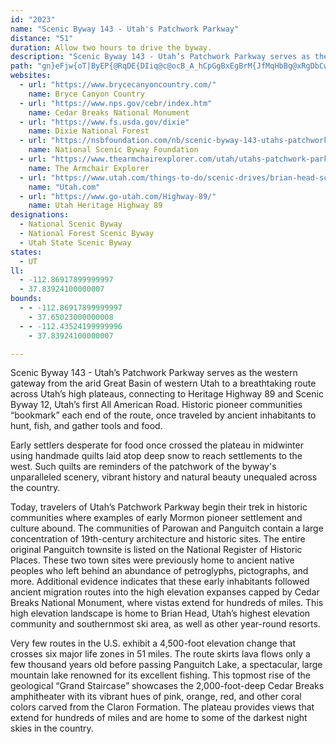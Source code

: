 ```yaml
---
id: "2023"
name: "Scenic Byway 143 - Utah's Patchwork Parkway"
distance: "51"
duration: Allow two hours to drive the byway.
description: "Scenic Byway 143 - Utah’s Patchwork Parkway serves as the western gateway to a breathtaking route across Utah’s high plateaus, connecting to Heritage Highway 89 and Scenic Byway 12, Utah’s first All American Road. These routes allow travelers to experience a nationally renowned passage through two national parks and two national monuments as they explore the vast landscape between Interstate 15 and Interstate 70."
path: "gn}eFjw{oT|ByEP{@RqDE{DIiq@c@ocB_A_hCpGgBxEgBrM{JfMqHbBg@xRgDbCwA~LqIhDwBbA[lGu@tCaAfEsClAm@hCy@bc@eFrDHvXtBbCd@vErBdX`OjUtLvFfDhHzG|BjAzKrD|@d@tDbDvF|FhMjQrFdGnLvJrYfUbAdAhAhBfF`Mn@fAbAvAhWvYrBrAzI`DdBfA|A|A|SbWdPb\\bB|Bt@p@|@d@fI~BbBTz@A|@QjAm@dF_Fx@g@xA_@~@Gn@WrCoGt@mFhA}Dv@{ArCwCr@iAn@yBt@mFl@eBfG_GhAu@tB}@pDaAn@[h@w@~@yC^g@d@YfACtBb@~A@zFy@nADl@Pz@DrEk@v@JbExBbBLlCDzBSzGkBrCKjNdBpBJxAK|EmAxAQrCE|CP~@EbA]jCcBbAKhAXbAr@Tx@|AxB|Ad@bKz@vA\\vHfGbBl@hD^j@Vv@z@xAdCr@f@dA^zFx@~@XpKxGlCrBhFlB|GlEvFfBbD\\`A^tBbCHh@Mf@OF_@A_CeC]GOFKLBh@nBfCx@l@NBbA_@~@FfEfCnDlCv@dAt@dB^`@bCjBrAfBZJrC[pBHtAM\\[pAwBv@m@n@EbDJ|@Ej@Sx@k@|BeC|ByDdA{@hASlC^xAFh@[nAqAhAkBlAyArBuAfMmH~AYlA?r@JdEfBxNvK|A|AvE`GlEfGzKbP~@f@^H^Dn@IrAg@bEsBbASlBDvPfItFtChAd@j@F~@GbAk@v@sANm@FgB?wGOiC?kARmApHmOd@e@jEcCj@k@l@gA~@eCZmBHkAHoHHkAh@aBt@_AzFyDt@WnNoBbCm@vOsGpHgDvDoAvDm@xZoBfBUx@UlA_AhKyJpA_Bx@uAjAmD|@aFX}BX}JzAaGf@sAn@iA|G{G}D{LUuAIkBi@kE_AcDEy@CcANoCHuG|AeHD_A@iDGuAq@cFGyA?wDZiC~BmF`AeE~Ey[fRazAj@mHIuD_@eD_AgEeN{i@s@kEIaAyHuoB?mBJ_BXkA|BkE^iARkCIoBWkAa@eAo@y@sBaBiA_Bi@eBy@uG_@mAo@qAYe@}CgCgBwBe@aAe@{A_@qBw@mPu@wLyC}SaEy]o@wDcHqZuJk]e@{D_@sECoJBs@TuBPcA|@yCxAsC|BeDr@y@`As@lB}@jJcDxB}AhAo@n@Sx@KfA?hCRdBQ`GmA|@g@x@qAVy@XeCVqM~@oNHmBCoBc@oIB{@x@_HEkAm@iEHcBHa@t@eBd@s@pD{DxAwC`Jk]RiB?wBc@aGHaDh@sD@_AAqA]gB[y@y@mAaFmGoD{DgEyCo@y@c@_Ai@eCOuAr@gK@kE_A{K?eCh@}E\\wE@oHEsA[{BmEyRq@oB{@gBoKsM{BaCkBeA_AWsAMcVp@_Bl@sBfBmElHmArA{@d@eAZsAJgDDy@KsFoBeKqEmCa@_EEyOx@wCQu@SeSgIgCo@_BUwg@{BcBJ_EfAsAVaBDuAOaIuB}Es@wF_@oD}@eJ{EyAkAy@iA{FyL{@sB}AgEaJkZoBaIcB{MwIuv@_Jur@yD}VyAmGoAaDs@mAsCwDcB{AkHmE_Dw@yMmBiFg@oC?}D~AsBnBsB~CcElFq@f@kAh@cBLsEa@}D_AoAw@gAkCK}@@}AVgBzCuK|@_Eb@gCXsDGmE[gFoAsF}@aC_BkCwF_GeLuKyEcFi@_AmD{IiBqDmAgAk@c@}Am@u@SmAKsANuC|By@b@w@Rk@?iBs@cBmAaFkB_Aq@i@m@eAsCc@eBOoAOmBMkKf@aD~@kEDiBOyB[_CIaAD}@R_BtAiD^eBBsAWkAg@y@sB{Ai@y@wAsEu@y@iCkBkCy@eC_@uRmAgBe@o@_@o@aAiAkCiKaO_@u@[}@Y{AUeCMgEK}RUwBy@}D}AcEoBaGWuA[mG_@cQ_@sDiAgCc@o@iBgAsB_@_Ag@iByC}FiNcBkDwAgCoAyAgWkSiEeC{H_CgCyAkBmCia@up@_BeFs@cFUmEt@kMx@iJR_E?mC_AuMMsDXyRXkBz@mDlBeDfB{AhCsD`JyNt@{Ax@_C|@{DZcDL{Fo@m]?gEJqBn@sEd@gBpEgNJmCKuAY}AkAaESeB?gCDsAR_BbDuKTaEKeBWyA[eAoL}P_BsDy@gCiAwEm@}Du@{HiUqgCSkDBsCfEah@CmEoAmIIsBBy@^gCnByD|AmD^wBDaCEk@g@iCmGmLeAyC_@yBI}JIqBIaAy@qEe@{A_AmB}@kCuA{Fc@mAy@eBmGcKyByCsAcAaEuBi[gLwXsKaCs@cBSg_@a@y@QmBy@}JuJsAq@cAS_D?e_@dBsCDiAOyAg@cBsAkDmDaBaAkBe@uEKu|@d@qINko@V"
websites:
  - url: "https://www.brycecanyoncountry.com/"
    name: Bryce Canyon Country
  - url: "https://www.nps.gov/cebr/index.htm"
    name: Cedar Breaks National Monument
  - url: "https://www.fs.usda.gov/dixie"
    name: Dixie National Forest
  - url: "https://nsbfoundation.com/nb/scenic-byway-143-utahs-patchwork-parkway/"
    name: National Scenic Byway Foundation
  - url: "https://www.thearmchairexplorer.com/utah/utahs-patchwork-parkway.php"
    name: The Armchair Explorer
  - url: "https://www.utah.com/things-to-do/scenic-drives/brian-head-scenic-drive/"
    name: "Utah.com"
  - url: "https://www.go-utah.com/Highway-89/"
    name: Utah Heritage Highway 89
designations:
  - National Scenic Byway
  - National Forest Scenic Byway
  - Utah State Scenic Byway
states:
  - UT
ll:
  - -112.86917899999997
  - 37.83924100000007
bounds:
  - - -112.86917899999997
    - 37.65023000000008
  - - -112.43524199999996
    - 37.83924100000007

---
```


Scenic Byway 143 - Utah’s Patchwork Parkway serves as the western gateway from the arid Great Basin of western Utah to a breathtaking route across Utah’s high plateaus, connecting to Heritage Highway 89 and Scenic Byway 12, Utah’s first All American Road. Historic pioneer communities “bookmark” each end of the route, once traveled by ancient inhabitants to hunt, fish, and gather tools and food.

Early settlers desperate for food once crossed the plateau in midwinter using handmade quilts laid atop deep snow to reach settlements to the west. Such quilts are reminders of the patchwork of the byway's unparalleled scenery, vibrant history and natural beauty unequaled across the country.

Today, travelers of Utah’s Patchwork Parkway begin their trek in historic communities where examples of early Mormon pioneer settlement and culture abound. The communities of Parowan and Panguitch contain a large concentration of 19th-century architecture and historic sites. The entire original Panguitch townsite is listed on the National Register of Historic Places. These two town sites were previously home to ancient native peoples who left behind an abundance of petroglyphs, pictographs, and more. Additional evidence indicates that these early inhabitants followed ancient migration routes into the high elevation expanses capped by Cedar Breaks National Monument, where vistas extend for hundreds of miles. This high elevation landscape is home to Brian Head, Utah’s highest elevation community and southernmost ski area, as well as other year-round resorts.

Very few routes in the U.S. exhibit a 4,500-foot elevation change that crosses six major life zones in 51 miles. The route skirts lava flows only a few thousand years old before passing Panguitch Lake, a spectacular, large mountain lake renowned for its excellent fishing. This topmost rise of the geological “Grand Staircase” showcases the 2,000-foot-deep Cedar Breaks amphitheater with its vibrant hues of pink, orange, red, and other coral colors carved from the Claron Formation. The plateau provides views that extend for hundreds of miles and are home to some of the darkest night skies in the country.

